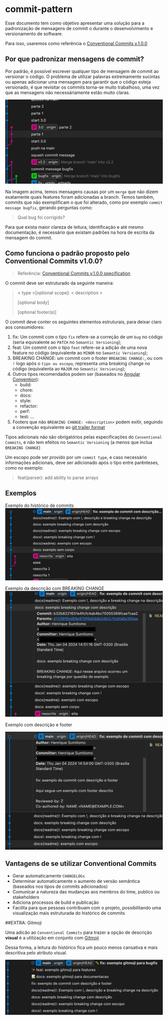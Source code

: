 # commit-pattern

Esse documento tem como objetivo apresentar uma solução para a padronização de mensagens de commit o durante o desenvolvimento e versionamento de software.

Para isso, usaremos como referência o [Conventional Commits v.1.0.0](https://www.conventionalcommits.org/en/v1.0.0/)

## Por que padronizar mensagens de commit?

Por padrão, é possível escrever qualquer tipo de mensagem de commit ao versionar o código. O problema de utilizar palavras extremamente sucintas ou apenas adicionar uma mensagem para garantir que o código esteja versionado, é que revisitar os commits torna-se muito trabalhoso, uma vez que as mensagens não necessáriamente estão muito claras.

![problem](/assets/git/commit-pattern/problem.png)

Na imagem acima, temos mensagens causas por um `merge` que não dizem exatamente quais features foram adicionadas a branch. Temos também, commits que não exemplificam o que foi alterado, como por exemplo `commit message bugfix`, gerando perguntas como:
> Qual bug foi corrigido?

Para que exista maior clareza de leitura, identificação e até mesmo documentação, é necessário que existam padrões na hora de escrita da mensagem do commit.

## Como funciona o padrão proposto pelo Conventional Commits v1.0.0?

> Referência: [Conventional Commits v.1.0.0 specification](https://www.conventionalcommits.org/en/v1.0.0/#specification)

O commit deve ser estruturado da seguinte maneira:

> < type >[optional scope]: < description >
>
>[optional body]
>
>[optional footer(s)]

O commit deve conter os seguintes elementos estruturais, para deixar claro aos consumidores:

1. fix: Um commit com o tipo `fix` refere-se a correção de um `bug` no código (seria equivalente ao `PATCH` no `Semantic Versioning`);
2. feat: Um commit com o tipo `feat` refere-se a adição de uma nova feature no código (equivalente ao `MINOR` no `Semantic Versioning`);
3. BREAKING CHANGE: um commit com o footer `BREAKING CHANGE:`, ou com `!` logo após o `tipo ou escopo`, representa  uma breaking change no código (equivalenta ao `MAJOR` no `Semantic Versioning`);
4. Outros tipos recomendados podem ser (baseados no [Angular Convention](https://github.com/angular/angular/blob/22b96b9/CONTRIBUTING.md#-commit-message-guidelines)):
    - build:
    - chore:
    - docs:
    - style:
    - refactor:
    - perf:
    - test:
    ...
5. Footers que não `BREAKING CHANGE: <description>` podem exitir, seguindo a convenção equivalente ao [git trailer format](https://git-scm.com/docs/git-interpret-trailers)  

Tipos adicionais não são obrigatórios pelas especificações do `Conventional Commits`, e não tem efeitos no `Semantic Versioning` (a menos que inclua `BREAKING CHANGE`)

Um escopo pode ser provido por um `commit type`, e caso necessário informações adicionais, deve ser adicionado após o tipo entre parênteses, como no exemplo:

> feat(parser): add ability to parse arrays

## Exemplos

Exemplo do histórico de commits
![example1](/assets/git/commit-pattern/example1.png)

Exemplo da descrição com BREAKING CHANGE
![example2](/assets/git/commit-pattern/example2.png)

Exemplo com descrição e footer

![example3](/assets/git/commit-pattern/example3.png)

## Vantagens de se utilizar Conventional Commits

- Gerar automaticamente `CHANGELOGs`
- Determinar automaticamente o aumento de versão semântica (baseados nos tipos de commits adicionados)
- Comunicar a natureza das mudanças aos membros do time, publico ou stakeholders
- Adiciona processos de build e publicação
- Facilita para que pessoas contribuam com o projeto, possibilitando uma visualização mais estruturada do histórico de commits

##EXTRA: Gitmoji

Uma adicão ao `Conventional Commits` para trazer a opção de descrição **visual** é a utilização em conjunto com [Gitmoji](https://gitmoji.dev)

Dessa forma, a leitura do histórico fica um pouco menos cansativa e mais descritiva pelo atributo visual.

![example4](/assets/git/commit-pattern/example4.png)